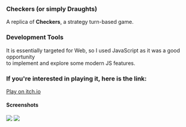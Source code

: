 <h3>Checkers (or simply Draughts)</h3>
<p>A replica of <b>Checkers</b>, a strategy turn-based game.</p>

<h3>Development Tools</h3>
<p>It is essentially targeted for Web, so I used JavaScript as it was a good opportunity<br> to implement and explore some modern JS features.</p>

<h3>If you're interested in playing it, here is the link:</h3>
<a href='https://th3gr4t3fuld34d.itch.io/checkers'>Play on itch.io</a>

<h4>Screenshots</h4>
<img src='https://i.imgur.com/Ln4gQeo.png' />
<img src='https://i.imgur.com/qhKKKmp.png' />

